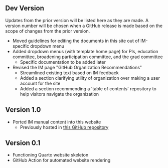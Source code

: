 ## Dev Version

Updates from the prior version will be listed here as they are made. A version number will be chosen when a GitHub release is made based on the scope of changes from the prior version.

- Moved guidelines for editing the documents in this site out of IM-specific dropdown menu
- Added dropdown menus (with template home page) for PIs, education committee, broadening participation committee, and the grad committee
    - Specific documentation to be added later
- Revised the IM page "GitHub Organization Recommendations"
    - Streamlined existing text based on IM feedback
    - Added a section clarifying utility of organization over making a user account for the site
    - Added a section recommending a 'table of contents' repository to help visitors navigate the organization

## Version 1.0

- Ported IM manual content into this website
    - Previously hosted in [this GitHub repository](https://github.com/lter/im-manual)

## Version 0.1

- Functioning Quarto website skeleton
- GitHub Action for automated website rendering
